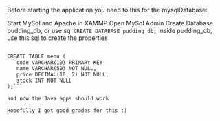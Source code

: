 Before starting the application you need to this for the mysqlDatabase:

Start MySql and Apache in XAMMP
Open MySql Admin 
Create Database pudding_db, or use sql ​```CREATE DATABASE pudding_db;```
Inside pudding_db, use this sql to create the properties
```USE pudding_db;

CREATE TABLE menu (
   code VARCHAR(10) PRIMARY KEY,
   name VARCHAR(50) NOT NULL,
   price DECIMAL(10, 2) NOT NULL,
   stock INT NOT NULL
);```

and now the Java apps should work

Hopefully I got good grades for this :)
